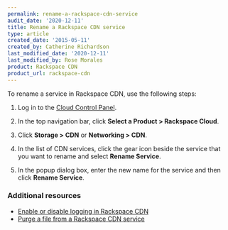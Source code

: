 ```yaml
---
permalink: rename-a-rackspace-cdn-service
audit_date: '2020-12-11'
title: Rename a Rackspace CDN service
type: article
created_date: '2015-05-11'
created_by: Catherine Richardson
last_modified_date: '2020-12-11'
last_modified_by: Rose Morales
product: Rackspace CDN
product_url: rackspace-cdn
---
```


To rename a service in Rackspace CDN, use the following steps:

1. Log in to the [Cloud Control Panel](https://login.rackspace.com/).

2. In the top navigation bar, click **Select a Product > Rackspace Cloud**.

3. Click **Storage > CDN** or **Networking > CDN**.

4. In the list of CDN services, click the gear icon beside the service
   that you want to rename and select **Rename Service**.

5. In the popup dialog box, enter the new name for the service and then
   click **Rename Service**.

### Additional resources

- [Enable or disable logging in Rackspace CDN](/support/how-to/enable-or-disable-logging-in-rackspace-cdn)
- [Purge a file from a Rackspace CDN service](/support/how-to/refresh-content-in-a-rackspace-cdn-service)
